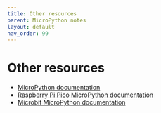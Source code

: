 ```yaml
---
title: Other resources
parent: MicroPython notes
layout: default
nav_order: 99
---
```


# Other resources

* [MicroPython documentation](https://docs.micropython.org/en/latest/library/index.html)
* [Raspberry Pi Pico MicroPython documentation](https://www.raspberrypi.com/documentation/microcontrollers/micropython.html)
* [Microbit MicroPython documentation](https://microbit-micropython.readthedocs.io/en/v2-docs/)

